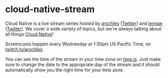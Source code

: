 # cloud-native-stream
Cloud Native is a live stream series hosted by [arschles](https://github.com/arschles) ([Twitter](https://twitter.com/arschles)) and [iennae](https://github.com/iennae) ([Twitter](https://twitter.com/sigje)). We cover a wide variety of topics, but we're always talking about all things [Cloud Native](https://cncf.io)!

Screencasts happen every Wednesday at 1:30pm US Pacific Time, on [twitch.tv/arschles](https://twitch.tv/arschles).

You can see the time of the stream in your time zone on [time.is](https://time.is/compare/130pm_1_July_2020_in_Portland,_Oregon). Just make sure to change the date to the appropriate day of the stream and it should automatically show you the right time for your time zone.

